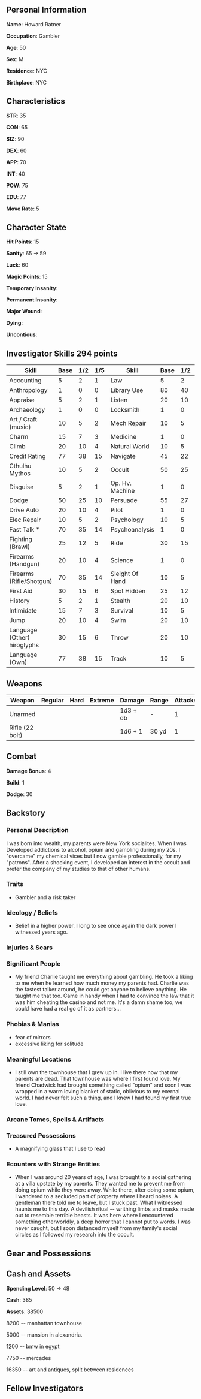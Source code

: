 ## Personal Information

**Name**: Howard Ratner

**Occupation**: Gambler

**Age**: 50

**Sex**: M

**Residence**: NYC

**Birthplace**: NYC

## Characteristics

**STR**: 35

**CON**: 65

**SIZ**: 90

**DEX**: 60

**APP**: 70

**INT**: 40

**POW**: 75

**EDU**: 77

**Move Rate**: 5

## Character State

**Hit Points**: 15

**Sanity**: 65 -> 59 

**Luck**: 60

**Magic Points**: 15

**Temporary Insanity**:

**Permanent Insanity**:

**Major Wound**:

**Dying**:

**Uncontious**:

## Investigator Skills 294 points

| Skill                        | Base | 1/2 | 1/5 | Skill           | Base | 1/2 | 1/5 |
|------------------------------|------|-----|-----|-----------------|------|-----|-----|
| Accounting                   | 5    | 2   | 1   | Law             | 5    | 2   | 1   |
| Anthropology                 | 1    | 0   | 0   | Library Use     | 80   | 40  | 16  |
| Appraise                     | 5    | 2   | 1   | Listen          | 20   | 10  | 4   |
| Archaeology                  | 1    | 0   | 0   | Locksmith       | 1    | 0   | 0   |
| Art / Craft (music)          | 10   | 5   | 2   | Mech Repair     | 10   | 5   | 2   |
| Charm                        | 15   | 7   | 3   | Medicine        | 1    | 0   | 0   |
| Climb                        | 20   | 10  | 4   | Natural World   | 10   | 5   | 2   |
| Credit Rating                | 77   | 38  | 15  | Navigate        | 45   | 22  | 9   |
| Cthulhu Mythos               | 10   | 5   | 2   | Occult          | 50   | 25  | 10  |
| Disguise                     | 5    | 2   | 1   | Op. Hv. Machine | 1    | 0   | 0   |
| Dodge                        | 50   | 25  | 10  | Persuade        | 55   | 27  | 11  |
| Drive Auto                   | 20   | 10  | 4   | Pilot           | 1    | 0   | 0   |
| Elec Repair                  | 10   | 5   | 2   | Psychology      | 10   | 5   | 2   |
| Fast Talk      *             | 70   | 35  | 14  | Psychoanalysis  | 1    | 0   | 0   |
| Fighting (Brawl)             | 25   | 12  | 5   | Ride            | 30   | 15  | 6   |
| Firearms (Handgun)           | 20   | 10  | 4   | Science         | 1    | 0   | 0   |
| Firearms (Rifle/Shotgun)     | 70   | 35  | 14  | Sleight Of Hand | 10   | 5   | 2   |
| First Aid                    | 30   | 15  | 6   | Spot Hidden     | 25   | 12  | 5   |
| History                      | 5    | 2   | 1   | Stealth         | 20   | 10  | 4   |
| Intimidate                   | 15   | 7   | 3   | Survival        | 10   | 5   | 2   |
| Jump                         | 20   | 10  | 4   | Swim            | 20   | 10  | 4   |
| Language (Other)  hiroglyphs | 30   | 15  | 6   | Throw           | 20   | 10  | 4   |
| Language (Own)               | 77   | 38  | 15  | Track           | 10   | 5   | 2   |

## Weapons
| Weapon          | Regular | Hard | Extreme | Damage   | Range | Attacks | Ammo | Malfunction |
|-----------------|---------|------|---------|----------|-------|---------|------|-------------|
| Unarmed         |         |      |         | 1d3 + db | -     | 1       | -    | -           |
| Rifle (22 bolt) |         |      |         | 1d6 + 1  | 30 yd | 1       | 6    | 98          |

## Combat

**Damage Bonus**: 4

**Build**: 1

**Dodge**: 30

## Backstory

### Personal Description

I was born into wealth, my parents were New York socialites. When I was Developed addictions to alcohol, opium and gambling during my 20s. I "overcame" my chemical vices but I now gamble professionally, for my "patrons". After a shocking event, I developed an interest in the occult and prefer the company of my studies to that of other humans.
 
### Traits

* Gambler and a risk taker

### Ideology / Beliefs

* Belief in a higher power. I long to see once again the dark power I witnessed years ago. 

### Injuries & Scars


### Significant People

* My friend Charlie taught me everything about gambling. He took a liking to me when he learned how much money my parents had. Charlie was the fastest talker around, he could get anyone to believe anything. He taught me that too. Came in handy when I had to convince the law that it was him cheating the casino and not me. It's a damn shame too, we could have had a real go of it as partners...

### Phobias & Manias

* fear of mirrors
* excessive liking for solitude

### Meaningful Locations

* I still own the townhouse that I grew up in. I live there now that my parents are dead. That townhouse was where I first found love. My friend Chadwick had brought something called "opium" and soon I was wrapped in a warm loving blanket of static, oblivious to my exernal world. I had never felt such a thing, and I knew I had found my first true love. 

### Arcane Tomes, Spells & Artifacts


### Treasured Possessions

* A magnifying glass that I use to read


### Ecounters with Strange Entities

* When I was around 20 years of age, I was brought to a social gathering at a villa upstate by my parents. They wanted me to prevent me from doing opium while they were away. While there, after doing some opium, I wandered to a secluded part of property where I heard noises. A gentleman there told me to leave, but I stuck past. What I witnessed haunts me to this day. A devilish ritual -- writhing limbs and masks made out to resemble terrible beasts. It was here where I encountered something otherworldly, a deep horror that I cannot put to words. I was never caught, but I soon distanced myself from my family's social circles as I followed my research into the occult.

## Gear and Possessions



## Cash and Assets

**Spending Level**: 50 -> 48

**Cash**: 385

**Assets**: 38500

8200 -- manhattan townhouse

5000 -- mansion in alexandria.

1200 -- bmw in egypt 

7750 -- mercades

16350 -- art and antiques, split between residences



## Fellow Investigators
